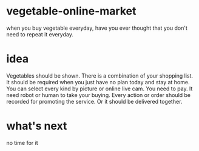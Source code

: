 # vegetable-online-market
when you buy vegetable everyday, have you ever thought that you don't need to repeat it everyday.


# idea
Vegetables should be shown.
There is a combination of your shopping list.
It should be required when you just have no plan today and stay at home.
You can select every kind by picture or online live cam.
You need to pay.
It need robot or human to take your buying.
Every action or order should be recorded for promoting the service.
Or it should be delivered together.


# what's next
no time for it